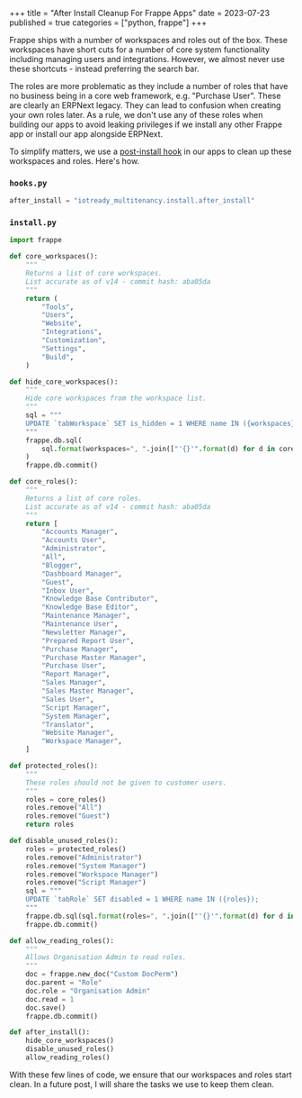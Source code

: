 +++
title = "After Install Cleanup For Frappe Apps"
date = 2023-07-23
published = true
categories = ["python, frappe"]
+++

Frappe ships with a number of workspaces and roles out of the box. These workspaces have short cuts for a number of core system functionality including managing users and integrations. However, we almost never use these shortcuts - instead preferring the search bar. 

The roles are more problematic as they include a number of roles that have no business being in a core web framework, e.g. "Purchase User". These are clearly an ERPNext legacy. They can lead to confusion when creating your own roles later. As a rule, we don't use any of these roles when building our apps to avoid leaking privileges if we install any other Frappe app or install our app alongside ERPNext.

To simplify matters, we use a [post-install hook](https://frappeframework.com/docs/v14/user/en/python-api/hooks#install-hooks) in our apps to clean up these workspaces and roles. Here's how. 

### `hooks.py`

```python
after_install = "iotready_multitenancy.install.after_install"
```

### `install.py`

```python
import frappe

def core_workspaces():
    """
    Returns a list of core workspaces.
    List accurate as of v14 - commit hash: aba05da
    """
    return (
        "Tools",
        "Users",
        "Website",
        "Integrations",
        "Customization",
        "Settings",
        "Build",
    )

def hide_core_workspaces():
    """
    Hide core workspaces from the workspace list.
    """
    sql = """
    UPDATE `tabWorkspace` SET is_hidden = 1 WHERE name IN ({workspaces});
    """
    frappe.db.sql(
        sql.format(workspaces=", ".join(["'{}'".format(d) for d in core_workspaces()]))
    )
    frappe.db.commit()

def core_roles():
    """
    Returns a list of core roles.
    List accurate as of v14 - commit hash: aba05da
    """
    return [
        "Accounts Manager",
        "Accounts User",
        "Administrator",
        "All",
        "Blogger",
        "Dashboard Manager",
        "Guest",
        "Inbox User",
        "Knowledge Base Contributor",
        "Knowledge Base Editor",
        "Maintenance Manager",
        "Maintenance User",
        "Newsletter Manager",
        "Prepared Report User",
        "Purchase Manager",
        "Purchase Master Manager",
        "Purchase User",
        "Report Manager",
        "Sales Manager",
        "Sales Master Manager",
        "Sales User",
        "Script Manager",
        "System Manager",
        "Translator",
        "Website Manager",
        "Workspace Manager",
    ]

def protected_roles():
    """
    These roles should not be given to customer users.
    """
    roles = core_roles()
    roles.remove("All")
    roles.remove("Guest")
    return roles

def disable_unused_roles():
    roles = protected_roles()
    roles.remove("Administrator")
    roles.remove("System Manager")
    roles.remove("Workspace Manager")
    roles.remove("Script Manager")
    sql = """
    UPDATE `tabRole` SET disabled = 1 WHERE name IN ({roles});
    """
    frappe.db.sql(sql.format(roles=", ".join(["'{}'".format(d) for d in roles])))
    frappe.db.commit()

def allow_reading_roles():
    """
    Allows Organisation Admin to read roles.
    """
    doc = frappe.new_doc("Custom DocPerm")
    doc.parent = "Role"
    doc.role = "Organisation Admin"
    doc.read = 1
    doc.save()
    frappe.db.commit()

def after_install():
    hide_core_workspaces()
    disable_unused_roles()
    allow_reading_roles()

```

With these few lines of code, we ensure that our workspaces and roles start clean. In a future post, I will share the tasks we use to keep them clean.
